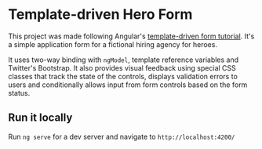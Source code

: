 # Template-driven Hero Form

This project was made following Angular's [template-driven form tutorial](https://angular.io/guide/forms#building-a-template-driven-form). It's a simple application form for a fictional hiring agency for heroes.

It uses two-way binding with `ngModel`, template reference variables and Twitter's Bootstrap. It also provides visual feedback using special CSS classes that track the state of the controls, displays validation errors to users and conditionally allows input from form controls based on the form status.

## Run it locally

Run `ng serve` for a dev server and navigate to `http://localhost:4200/`
